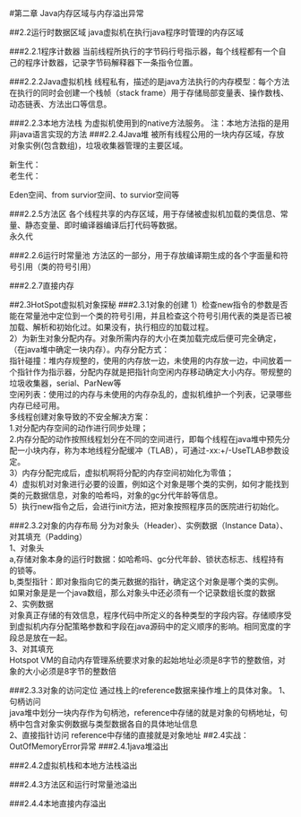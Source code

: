 #第二章 Java内存区域与内存溢出异常

##2.2运行时数据区域
java虚拟机在执行java程序时管理的内存区域

###2.2.1程序计数器
当前线程所执行的字节码行号指示器，每个线程都有一个自己的程序计数器，记录字节码解释器下一条指令位置。

###2.2.2Java虚拟机栈
线程私有，描述的是java方法执行的内存模型：每个方法在执行的同时会创建一个栈帧（stack frame）用于存储局部变量表、操作数栈、动态链表、方法出口等信息。

###2.2.3本地方法栈
为虚拟机使用到的native方法服务。
注：本地方法指的是用非java语言实现的方法
###2.2.4Java堆
被所有线程公用的一块内存区域，存放对象实例(包含数组)，垃圾收集器管理的主要区域。  

新生代：  
老生代：

Eden空间、from survior空间、to survior空间等

###2.2.5方法区
各个线程共享的内存区域，用于存储被虚拟机加载的类信息、常量、静态变量、即时编译器编译后打代码等数据。  
永久代

###2.2.6运行时常量池
方法区的一部分，用于存放编译期生成的各个字面量和符号引用（类的符号引用）

###2.2.7直接内存

##2.3HotSpot虚拟机对象探秘
###2.3.1对象的创建
1）检查new指令的参数是否能在常量池中定位到一个类的符号引用，并且检查这个符号引用代表的类是否已被加载、解析和初始化过。如果没有，执行相应的加载过程。  
2）为新生对象分配内存。对象所需内存的大小在类加载完成后便可完全确定，（在java堆中确定一块内存）。内存分配方式：  
指针碰撞：堆内存规整的，使用的内存放一边，未使用的内存放一边，中间放着一个指针作为指示器，分配内存就是把指针向空闲内存移动确定大小内存。带规整的垃圾收集器，serial、ParNew等    
空闲列表：使用过的内存与未使用的内存杂乱的，虚拟机维护一个列表，记录哪些内存已经可用。  
多线程创建对象导致的不安全解决方案：  
1.对分配内存空间的动作进行同步处理；  
2.内存分配的动作按照线程划分在不同的空间进行，即每个线程在java堆中预先分配一小块内存，称为本地线程分配缓冲（TLAB），可通过-xx:+/-UseTLAB参数设定。  
3）内存分配完成后，虚拟机啊将分配的内存空间初始化为零值；  
4）虚拟机对对象进行必要的设置，例如这个对象是哪个类的实例，如何才能找到类的元数据信息，对象的哈希吗，对象的gc分代年龄等信息。  
5）执行new指令之后，会进行init方法，把对象按照程序员的医院进行初始化。


###2.3.2对象的内存布局
分为对象头（Header）、实例数据（Instance Data）、对其填充（Padding）  
1、对象头  
a,存储对象本身的运行时数据：如哈希吗、gc分代年龄、锁状态标志、线程持有的锁等。  
b,类型指针：即对象指向它的类元数据的指针，确定这个对象是哪个类的实例。  
如果对象是是一个java数组，那么对象头中还必须有一个记录数组长度的数据  
2、实例数据  
对象真正存储的有效信息，程序代码中所定义的各种类型的字段内容。存储顺序受到虚拟机内存分配策略参数和字段在java源码中的定义顺序的影响。相同宽度的字段总是放在一起。  
3、对其填充  
Hotspot VM的自动内存管理系统要求对象的起始地址必须是8字节的整数倍，对象的大小必须是8字节的整数倍





###2.3.3对象的访问定位
通过栈上的reference数据来操作堆上的具体对象。
1、句柄访问  
java堆中划分一块内存作为句柄池，reference中存储的就是对象的句柄地址，句柄中包含对象实例数据与类型数据各自的具体地址信息  
2、直接指针访问
reference中存储的直接就是对象地址
##2.4实战：OutOfMemoryError异常
###2.4.1java堆溢出


###2.4.2虚拟机栈和本地方法栈溢出



###2.4.3方法区和运行时常量池溢出


###2.4.4本地直接内存溢出 
